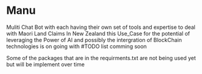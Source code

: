 # Manu
 Muliti Chat Bot with each having their own set of tools and expertise to deal with Maori Land Claims In New Zealand this Use_Case for the potential of leveraging the Power of AI and possibly the intergration of BlockChain technologies is on going with #TODO list comming soon 


 Some of the packages that are in the requirments.txt are not being used yet but will be implement over time 





